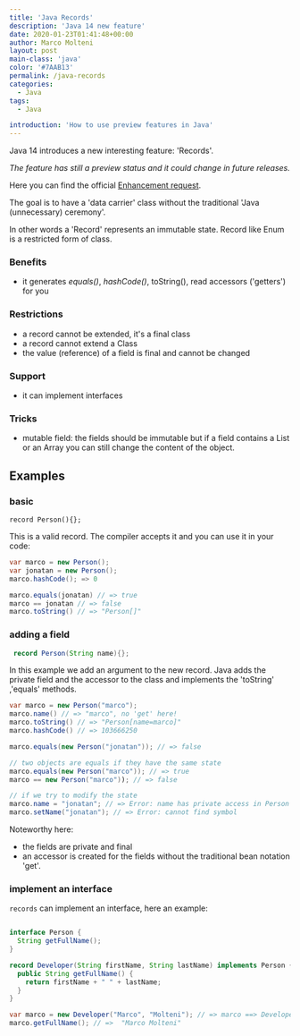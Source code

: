 ```yaml
---
title: 'Java Records'
description: 'Java 14 new feature'
date: 2020-01-23T01:41:48+00:00
author: Marco Molteni
layout: post
main-class: 'java'
color: '#7AAB13'
permalink: /java-records
categories:
  - Java
tags:
  - Java

introduction: 'How to use preview features in Java'
---
```


Java 14 introduces a new interesting feature: 'Records'.

_The feature has still a preview status and it could change in future releases._

Here you can find the official [Enhancement request](https://openjdk.java.net/jeps/359).

The goal is to have a 'data carrier' class without the traditional 'Java (unnecessary) ceremony'.

In other words a 'Record' represents an immutable state. Record like Enum is a restricted form of class.


### Benefits
- it generates _equals()_, _hashCode()_, toString(), read accessors ('getters') for you

### Restrictions
- a record cannot be extended, it's a final class
- a record cannot extend a Class
- the value (reference) of a field is final and cannot be changed

### Support
- it can implement interfaces

### Tricks
- mutable field: the fields should be immutable but if a field contains a List or an Array you can still change the content of the object.

## Examples

### basic
`record Person(){};`

This is a valid record. The compiler accepts it and you can use it in your code:
``` java
var marco = new Person();
var jonatan = new Person();
marco.hashCode(); => 0
```

```java
marco.equals(jonatan) // => true
marco == jonatan // => false
marco.toString() // => "Person[]"
```

### adding a field
```java
 record Person(String name){};
```

In this example we add an argument to the new record.
Java adds the private field and the accessor to the class and implements the 'toString' ,'equals' methods.

``` java
var marco = new Person("marco");
marco.name() // => "marco", no 'get' here!
marco.toString() // => "Person[name=marco]"
marco.hashCode() // => 103666250

marco.equals(new Person("jonatan")); // => false

// two objects are equals if they have the same state
marco.equals(new Person("marco")); // => true
marco == new Person("marco")); // => false

// if we try to modify the state
marco.name = "jonatan"; // => Error: name has private access in Person
marco.setName("jonatan"); // => Error: cannot find symbol
```

Noteworthy here:
- the fields are private and final
- an accessor is created for the fields without the traditional bean notation 'get'.

### implement an interface

`records` can implement an interface, here an example:
```java

interface Person {
  String getFullName();
}

record Developer(String firstName, String lastName) implements Person {
  public String getFullName() {
    return firstName + " " + lastName;
  }
}

var marco = new Developer("Marco", "Molteni"); // => marco ==> Developer[firstName=Marco, lastName=Molteni]
marco.getFullName(); // =>  "Marco Molteni"
```